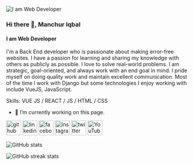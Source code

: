 ![I am Web Developer](https://pbs.twimg.com/profile_banners/4204104494/1692117556/1500x500)

### Hi there 👋, Manchur Iqbal
#### I am Web Developer

I'm a Back End developer who is passionate about making error-free websites. I have a passion for learning and sharing my knowledge with others as publicly as possible. I love to solve real-world problems. I am strategic, goal-oriented, and always work with an end goal in mind. I pride myself on doing quality work and maintain excellent communication. Most of the time I work with Django but some technologies I enjoy working with include VueJS, JavaScript.

Skills: VUE JS / REACT / JS / HTML / CSS

- 🔭 I’m currently working on this page. 


[<img src='https://cdn.jsdelivr.net/npm/simple-icons@3.0.1/icons/github.svg' alt='github' height='40'>](https://github.com/manchuriqbal)  [<img src='https://cdn.jsdelivr.net/npm/simple-icons@3.0.1/icons/linkedin.svg' alt='linkedin' height='40'>](https://www.linkedin.com/in/manchur-iqbal-29334425b/)  [<img src='https://cdn.jsdelivr.net/npm/simple-icons@3.0.1/icons/facebook.svg' alt='facebook' height='40'>](https://www.facebook.com/Iqbal.vloge)  [<img src='https://cdn.jsdelivr.net/npm/simple-icons@3.0.1/icons/instagram.svg' alt='instagram' height='40'>](https://www.instagram.com/manchuriqbal/)  [<img src='https://cdn.jsdelivr.net/npm/simple-icons@3.0.1/icons/twitter.svg' alt='twitter' height='40'>](https://twitter.com/manchuriqbal1)  [<img src='https://cdn.jsdelivr.net/npm/simple-icons@3.0.1/icons/youtube.svg' alt='YouTube' height='40'>](https://www.youtube.com/channel/@iqbalvlogs4022)  

![GitHub stats](https://github-readme-stats.vercel.app/api?username=manchuriqbal&show_icons=true&count_private=true)  

![GitHub streak stats](https://streak-stats.demolab.com/?user=manchuriqbal)  

